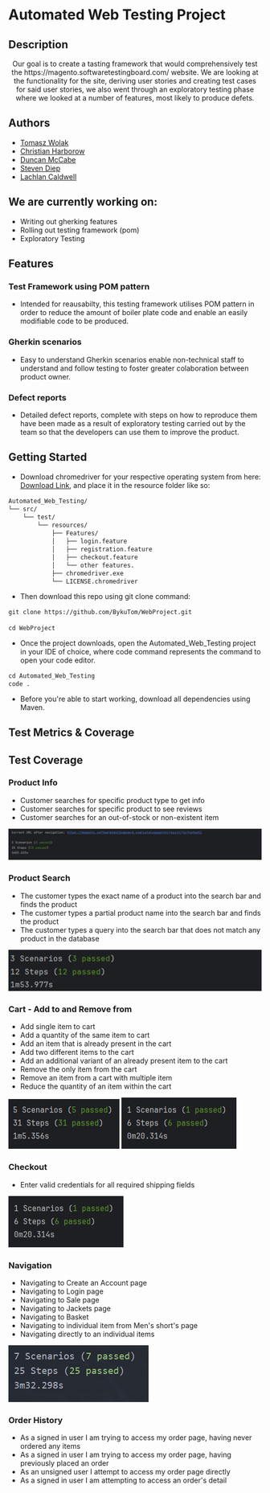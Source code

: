 # Automated Web Testing Project

## Description

<p align="center">Our goal is to create a tasting framework that would comprehensively test the https://magento.softwaretestingboard.com/ website. We are looking at the functionality for the site, deriving user stories and creating test cases for said user stories, we also went through an exploratory testing phase where we looked at a number of features, most likely to produce defets.</p>

## Authors

- [Tomasz Wolak](https://github.com/BykuTom)
- [Christian Harborow](https://github.com/ChristianHarborow)
- [Duncan McCabe](https://github.com/dmac1954-sys)
- [Steven Diep](https://github.com/stevrnd)
- [Lachlan Caldwell](https://github.com/lachlan-caldwell)

## We are currently working on:

- Writing out gherking features
- Rolling out testing framework (pom)
- Exploratory Testing

## Features

### Test Framework using POM pattern

- Intended for reausabilty, this testing framework utilises POM pattern in order to reduce the amount of boiler plate code and enable an easily modifiable code to be produced.

### Gherkin scenarios

- Easy to understand Gherkin scenarios enable non-technical staff to understand and follow testing to foster greater colaboration between product owner.

### Defect reports

- Detailed defect reports, complete with steps on how to reproduce them have been made as a result of exploratory testing carried out by the team so that the developers can use them to improve the product.

## Getting Started

- Download chromedriver for your respective operating system from here: [Download Link](https://googlechromelabs.github.io/chrome-for-testing/), and place it in the resource folder like so:

```Arduino
Automated_Web_Testing/
└── src/
    └── test/
        └── resources/
            ├── Features/
            │   ├── login.feature
            │   ├── registration.feature
            │   ├── checkout.feature
            │   └── other features.
            ├── chromedriver.exe
            └── LICENSE.chromedriver
```

- Then download this repo using git clone command:

```shell
git clone https://github.com/BykuTom/WebProject.git

cd WebProject

```

- Once the project downloads, open the Automated_Web_Testing project in your IDE of choice, where code command represents the command to open your code editor.

```shell
cd Automated_Web_Testing
code .
```

- Before you're able to start working, download all dependencies using Maven.

## Test Metrics & Coverage

## Test Coverage

### Product Info

- Customer searches for specific product type to get info
- Customer searches for specific product to see reviews
- Customer searches for an out-of-stock or non-existent item

![Coverage-PInfo](image.png)

### Product Search

- The customer types the exact name of a product into the search bar and finds the product
- The customer types a partial product name into the search bar and finds the product
- The customer types a query into the search bar that does not match any product in the database

![Product-Search](image-1.png)

### Cart - Add to and Remove from

- Add single item to cart
- Add a quantity of the same item to cart
- Add an item that is already present in the cart
- Add two different items to the cart
- Add an additional variant of an already present item to the cart
- Remove the only item from the cart
- Remove an item from a cart with multiple item
- Reduce the quantity of an item within the cart

![alt text](image-3.png)
![alt text](image-5.png)

### Checkout

- Enter valid credentials for all required shipping fields

![alt text](image-4.png)

### Navigation

- Navigating to Create an Account page
- Navigating to Login page
- Navigating to Sale page
- Navigating to Jackets page
- Navigating to Basket
- Navigating to individual item from Men's short's page
- Navigating directly to an individual items

![Cart](image-2.png)

### Order History

- As a signed in user I am trying to access my order page, having never ordered any items
- As a signed in user I am trying to access my order page, having previously placed an order
- As an unsigned user I attempt to access my order page directly
- As a signed in user I am attempting to access an order's detail
